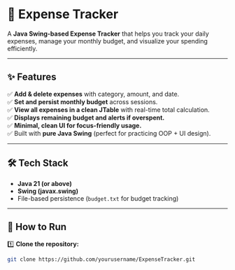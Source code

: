 # 💸 Expense Tracker

A **Java Swing-based Expense Tracker** that helps you track your daily expenses, manage your monthly budget, and visualize your spending efficiently.

---

## ✨ Features

✅ **Add & delete expenses** with category, amount, and date.  
✅ **Set and persist monthly budget** across sessions.  
✅ **View all expenses in a clean JTable** with real-time total calculation.  
✅ **Displays remaining budget and alerts if overspent.**  
✅ **Minimal, clean UI for focus-friendly usage.**  
✅ Built with **pure Java Swing** (perfect for practicing OOP + UI design).

---

## 🛠️ Tech Stack

- **Java 21 (or above)**
- **Swing (javax.swing)**
- File-based persistence (`budget.txt` for budget tracking)

---

## 🚀 How to Run

1️⃣ **Clone the repository:**

```bash
git clone https://github.com/yourusername/ExpenseTracker.git
